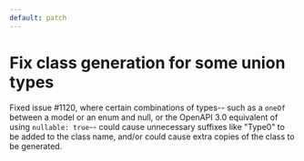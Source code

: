 ```yaml
---
default: patch
---
```


# Fix class generation for some union types

Fixed issue #1120, where certain combinations of types-- such as a `oneOf` between a model or an enum and null, or the OpenAPI 3.0 equivalent of using `nullable: true`-- could cause unnecessary suffixes like "Type0" to be added to the class name, and/or could cause extra copies of the class to be generated.

